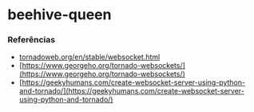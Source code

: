 # beehive-queen


### Referências

* [tornadoweb.org/en/stable/websocket.html](tornadoweb.org/en/stable/websocket.html)
* [https://www.georgeho.org/tornado-websockets/](https://www.georgeho.org/tornado-websockets/)
* [https://geekyhumans.com/create-websocket-server-using-python-and-tornado/](https://geekyhumans.com/create-websocket-server-using-python-and-tornado/)